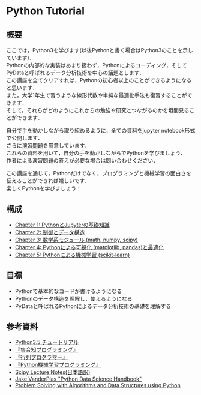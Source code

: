 # Python Tutorial

## 概要
ここでは，Python3を学びます(以後Pythonと書く場合はPython3のことを示しています)．  
Pythonの内部的な実装はあまり扱わず，Pythonによるコーディング，そしてPyDataと呼ばれるデータ分析技術を中心の話題とします．  
この講座を全てクリアすれば，Pythonの初心者以上のことができるようになると思います．  
また，大学1年生で習うような線形代数や単純な最適化手法も復習することができます．  
そして，それらがどのようにこれからの勉強や研究とつながるのかを垣間見ることができます．

自分で手を動かしながら取り組めるように，全ての資料をjupyter notebook形式で公開します．  
さらに[演習問題](./exercise/questions.md)を用意しています．  
これらの資料を用いて，自分の手を動かしながらでPythonを学びましょう．  
作者による演習問題の答えが必要な場合は問い合わせください．　

この講座を通じて，Pythonだけでなく，プログラミングと機械学習の面白さを伝えることができれば嬉しいです．  
楽しくPythonを学びましょう！

## 構成
- [Chapter 1: PythonとJupyterの基礎知識](./text/Chapter1.ipynb)
- [Chapter 2: 制御とデータ構造](./text/Chapter2.ipynb)
- [Chapter 3: 数学系モジュール (math, numpy, scipy)](./text/Chapter3.ipynb)
- [Chapter 4: Pythonによる可視化 (matplotlib, pandas)と最適化](./text/Chapter4.ipynb)
- [Chapter 5: Pythonによる機械学習 (scikit-learn)](./text/Chapter5.ipynb)


## 目標
- Pythonで基本的なコードが書けるようになる
- Pythonのデータ構造を理解し，使えるようになる
- PyDataと呼ばれるPythonによるデータ分析技術の基礎を理解する

## 参考資料
- [Python3.5 チュートリアル](https://docs.python.jp/3.5/tutorial/index.html)
- [『集合知プログラミング』](http://amzn.asia/40lmJVE)
- [『行列プログラマー』](http://amzn.asia/iJRaEkZ)
- [『Python機械学習プログラミング』](http://amzn.asia/61GtTE2)
- [Scipy Lecture Notes(日本語訳)](http://www.turbare.net/transl/scipy-lecture-notes/index.html)
- [Jake VanderPlas "Python Data Science Handbook"](https://jakevdp.github.io/PythonDataScienceHandbook/)
- [Problem Solving with Algorithms and Data Structures using Python](https://interactivepython.org/runestone/static/pythonds/index.html)

